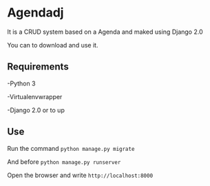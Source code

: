 # Agendadj

It is a CRUD system based on a Agenda and maked using Django 2.0

You can to download and use it.

## Requirements
-Python 3

-Virtualenvwrapper

-Django 2.0 or to up

## Use
Run the command `python manage.py migrate`

And before `python manage.py runserver`

Open the browser and write `http://localhost:8000`

